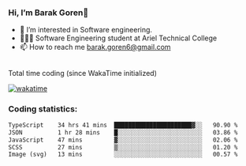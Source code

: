 ###  Hi, I’m Barak Goren👋
- 👀 I’m interested in Software engineering.
- 👨🏼‍🎓 Software Engineering student at Ariel Technical College
- 📫 How to reach me barak.goren6@gmail.com
##
Total time coding (since WakaTime initialized)

[![wakatime](https://wakatime.com/badge/user/5cc5ec80-a806-4ca2-a704-db29274e48cd.svg)](https://wakatime.com/@5cc5ec80-a806-4ca2-a704-db29274e48cd)

   
### Coding statistics:

<!--START_SECTION:waka-->

```txt
TypeScript    34 hrs 41 mins  ██████████████████████▓░░   90.90 %
JSON          1 hr 28 mins    █░░░░░░░░░░░░░░░░░░░░░░░░   03.86 %
JavaScript    47 mins         ▓░░░░░░░░░░░░░░░░░░░░░░░░   02.06 %
SCSS          27 mins         ▒░░░░░░░░░░░░░░░░░░░░░░░░   01.20 %
Image (svg)   13 mins         ░░░░░░░░░░░░░░░░░░░░░░░░░   00.57 %
```

<!--END_SECTION:waka-->

<!---
barakgoren/barakgoren is a ✨ special ✨ repository because its `README.md` (this file) appears on your GitHub profile.
You can click the Preview link to take a look at your changes.
--->
